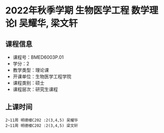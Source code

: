 # 2022年秋季学期 生物医学工程 数学理论I 吴耀华, 梁文轩






## 课程信息

- 课程号：BMED6003P.01
- 学分：2
- 教学类型：理论课
- 开课单位：生物医学工程学院
- 课程类别：硕士
- 课程层次：研究生课程

## 上课时间

```
2~11周 明德楼C202 :2(3,4,5) 吴耀华
2~11周 明德楼C202 :2(3,4,5) 梁文轩
```

